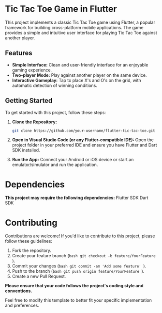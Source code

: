 # Tic Tac Toe Game in Flutter

This project implements a classic Tic Tac Toe game using Flutter, a popular framework for building cross-platform mobile applications. The game provides a simple and intuitive user interface for playing Tic Tac Toe against another player.

## Features

- **Simple Interface:** Clean and user-friendly interface for an enjoyable gaming experience.
- **Two-player Mode:** Play against another player on the same device.
- **Interactive Gameplay:** Tap to place X's and O's on the grid, with automatic detection of winning conditions.

## Getting Started

To get started with this project, follow these steps:

1. **Clone the Repository:** 
   ```bash
   git clone https://github.com/your-username/flutter-tic-tac-toe.git
    ```
2. **Open in Visual Studio Code (or any Flutter-compatible IDE):**
    Open the project folder in your preferred IDE and ensure you have Flutter and Dart SDK installed.

3. **Run the App:**
    Connect your Android or iOS device or start an emulator/simulator and run the application.

# Dependencies

  **This project may require the following dependencies:**
    Flutter SDK
    Dart SDK

# Contributing

Contributions are welcome! If you'd like to contribute to this project, please follow these guidelines:
   
1. Fork the repository.
2. Create your feature branch (```bash git checkout -b feature/YourFeature ```).
3. Commit your changes (```bash git commit -am 'Add some feature' ```).
4. Push to the branch (```bash git push origin feature/YourFeature ```).
5. Create a new Pull Request.

**Please ensure that your code follows the project's coding style and conventions.**

Feel free to modify this template to better fit your specific implementation and preferences.
